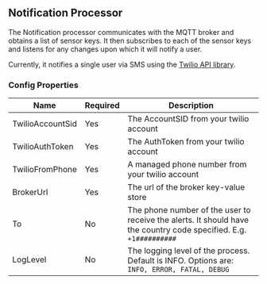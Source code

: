 ## Notification Processor

The Notification processor communicates with the MQTT broker and obtains a list of sensor keys. It then subscribes to
each of the sensor keys and listens for any changes upon which it will notify a user.

Currently, it notifies a single user via SMS using the [Twilio API library](https://github.com/carlosdp/twiliogo).

### Config Properties

| Name | Required | Description
|------|----------|------------|
|TwilioAccountSid | Yes | The AccountSID from your twilio account |
|TwilioAuthToken | Yes | The AuthToken from your twilio account |
|TwilioFromPhone | Yes | A managed phone number from your twilio account |
|BrokerUrl | Yes | The url of the broker key-value store |
|To        | No | The phone number of the user to receive the alerts. It should have the country code specified. E.g. `+1##########`
|LogLevel  | No | The logging level of the process. Default is INFO. Options are: `INFO, ERROR, FATAL, DEBUG`  